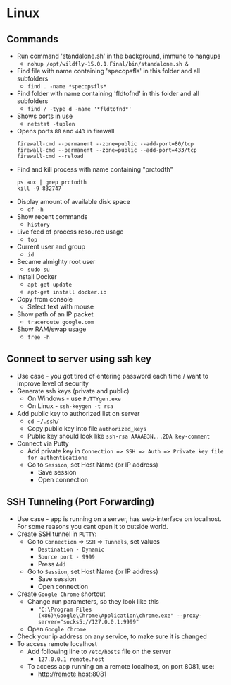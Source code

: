 # Linux
## Commands
* Run command 'standalone.sh' in the background, immune to hangups
  * `nohup /opt/wildfly-15.0.1.Final/bin/standalone.sh &`
* Find file with name containing 'specopsfls' in this folder and all subfolders
  * `find . -name *specopsfls*` 
* Find folder with name containing 'fldtofnd' in this folder and all subfolders 
  * `find / -type d -name '*fldtofnd*'` 
* Shows ports in use
  * `netstat -tuplen` 
* Opens ports `80` and `443` in firewall
  ```
  firewall-cmd --permanent --zone=public --add-port=80/tcp
  firewall-cmd --permanent --zone=public --add-port=433/tcp
  firewall-cmd --reload
  ```
* Find and kill process with name containing "prctodth"
   ```
   ps aux | grep prctodth
   kill -9 832747
   ```
* Display amount of available disk space
  * `df -h`
* Show recent commands
  * `history`
* Live feed of process resource usage
  * `top`
* Current user and group
  * `id`
* Became almighty root user
  * `sudo su`
* Install Docker
  * `apt-get update`
  * `apt-get install docker.io`
* Copy from console
  * Select text with mouse
* Show path of an IP packet
  * `traceroute google.com`
* Show RAM/swap usage
  * `free -h`
  
## Connect to server using ssh key
* Use case - you got tired of entering password each time / want to improve level of security
* Generate ssh keys (private and public)
    * On Windows - use `PuTTYgen.exe`
    * On Linux - `ssh-keygen -t rsa`
* Add public key to authorized list on server
    * `cd ~/.ssh/`
    * Copy public key into file `authorized_keys`
    * Public key should look like `ssh-rsa AAAAB3N...2DA key-comment`
* Connect via Putty
    * Add private key in `Connection => SSH => Auth => Private key file for authentication:`
    * Go to `Session`, set Host Name (or IP address)
        * Save session
        * Open connection

## SSH Tunneling (Port Forwarding)
* Use case - app is running on a server, has web-interface on localhost. For some reasons you cant open it to outside world.
* Create SSH tunnel in `PUTTY`:
    * Go to `Connection` => `SSH` => `Tunnels`, set values
        * `Destination - Dynamic`
        * `Source port - 9999`
        * Press `Add`
    * Go to `Session`, set Host Name (or IP address)
        * Save session
        * Open connection
* Create `Google Chrome` shortcut
    * Change run parameters, so they look like this
        * `"C:\Program Files (x86)\Google\Chrome\Application\chrome.exe" --proxy-server="socks5://127.0.0.1:9999"`
    * Open `Google Chrome`
* Check your ip address on any service, to make sure it is changed
* To access remote localhost
    * Add following line to `/etc/hosts` file on the server
        * `127.0.0.1 remote.host`
    * To access app running on a remote localhost, on port 8081, use:
        * http://remote.host:8081

